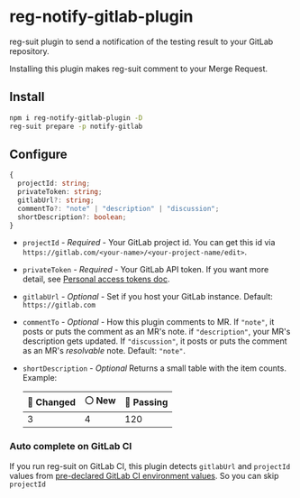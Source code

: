 # reg-notify-gitlab-plugin

reg-suit plugin to send a notification of the testing result to your GitLab repository.

Installing this plugin makes reg-suit comment to your Merge Request.

## Install

```sh
npm i reg-notify-gitlab-plugin -D
reg-suit prepare -p notify-gitlab
```

## Configure

```ts
{
  projectId: string;
  privateToken: string;
  gitlabUrl?: string;
  commentTo?: "note" | "description" | "discussion";
  shortDescription?: boolean;
}
```

- `projectId` - _Required_ - Your GitLab project id. You can get this id via `https://gitlab.com/<your-name>/<your-project-name/edit>`.
- `privateToken` - _Required_ - Your GitLab API token. If you want more detail, see [Personal access tokens doc](https://docs.gitlab.com/ee/user/profile/personal_access_tokens.html).
- `gitlabUrl` - _Optional_ - Set if you host your GitLab instance. Default: `https://gitlab.com`
- `commentTo` - _Optional_ - How this plugin comments to MR. If `"note"`, it posts or puts the comment as an MR's note. if `"description"`, your MR's description gets updated. If `"discussion"`, it posts or puts the comment as an MR's _resolvable_ note. Default: `"note"`.
- `shortDescription` - _Optional_ Returns a small table with the item counts.
  Example:

  | 🔴 Changed | ⚪️ New | 🔵 Passing |
  | ---------- | ------- | ---------- |
  | 3          | 4       | 120        |

### Auto complete on GitLab CI

If you run reg-suit on GitLab CI, this plugin detects `gitlabUrl` and `projectId` values from [pre-declared GitLab CI environment values](https://docs.gitlab.com/ee/ci/variables/#predefined-variables-environment-variables).
So you can skip `projectId`
